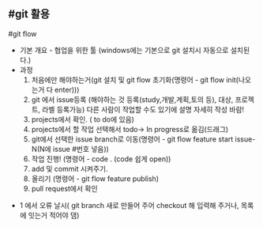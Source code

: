 #git 활용
-

#git flow
- 기본 개요 - 협업을 위한 툴 (windows에는 기본으로 git 설치시 자동으로 설치된다.)
- 과정
  1. 처음에만 해야하는거(git 설치 및 git flow 초기화(명령어 - git flow init(나오는거 다 enter)))
  2. git 에서 issue등록 (해야하는 것 등록(study,개발,계획,토의 등), 대상, 프로젝트, 라벨 등록가능)
    다른 사람이 작업할 수도 있기에 설명 자세히 작성 바람!
  3. projects에서 확인. ( to do에 있음)
  4. projects에서 할 작업 선택해서 todo-> In progress로 옮김(드래그)
  5. git에서 선택한 issue branch로 이동(명령어 - git flow feature start issue-N(N에 issue #번호 넣음))
  6. 작업 진행! (명령어 - code . (code 쉽게 open))
  7. add 및 commit 시켜주기.
  8. 올리기 (명령어 - git flow feature publish)
  9. pull request에서 확인
* 1 에서 오류 날시( git branch 새로 만들어 주어 checkout 해 입력해 주거나, 목록에 잇는거 적어야 댐)
